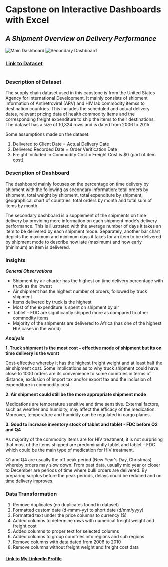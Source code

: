 # Capstone on Interactive Dashboards with Excel

## _A Shipment Overview on Delivery Performance_

![Main Dashboard](https://i.gyazo.com/796cb29689f9fc6aa247386d00ec86ed.jpg)
![Secondary Dashboard](https://i.gyazo.com/5300a31ee6e402c1bedfff88f7141be1.jpg)

### [Link to Dataset](https://data.world/usaid/supply-chain-shipment-pricing)

#

### Description of Dataset

The supply chain dataset used in this capstone is from the United States Agency for International Development. It mainly consists of shipment information of Antiretroviral (ARV) and HIV lab commodity itemss to destination countries. This includes the scheduled and actual delivery dates, relevant pricing data of health commodity items and the corresponding freight expenditure to ship the items to their destinations. The dataset has a size of 10,324 rows and is dated from 2006 to 2015.

Some assumptions made on the dataset:

1.	Delivered to Client Date = Actual Delivery Date
2.	Delivered Recorded Date = Order Verification Date
3.	Freight Included in Commodity Cost = Freight Cost is $0 (part of item cost)

### Description of Dashboard

The dashboard mainly focuses on the percentage on time delivery by shipment with the following as secondary information: total orders by shipment, total weight by shipment, total expenditure by shipment, geographical chart of countries, total orders by month and total sum of items by month.

The secondary dashboard is a supplement of the shipments on time delivery by providing more information on each shipment mode’s delivery performance. This is illustrated with the average number of days it takes an item to be delivered by each shipment mode. Separately, another bar chart depicts the maximum and minimum days it takes for an item to be delivered by shipment mode to describe how late (maximum) and how early (minimum) an item is delivered.

### Insights

**_General Observations_**
- Shipment by air charter has the highest on time delivery percentage with truck as the lowest
- Air shipment has the highest number of orders, followed by truck shipment
- Items delivered by truck is the highest
- Most of the expenditure is spent on shipment by air
- Tablet – FDC are significantly shipped more as compared to other commodity items
- Majority of the shipments are delivered to Africa (has one of the highest HIV cases in the world)

**_Analysis_**

**1. Truck shipment is the most cost – effective mode of shipment but its on time delivery is the worst**

Cost-effective whereby it has the highest freight weight and at least half the air shipment cost. Some implications as to why truck shipment could have close to 1000 orders are its convenience to some countries in terms of distance, exclusion of import tax and/or export tax and the inclusion of expenditure in commodity cost

**2. Air shipment could still be the more appropriate shipment mode**

Medications are temperature sensitive and time sensitive. External factors, such as weather and humidity, may affect the efficacy of the medication. Moreover, temperature and humidity can be regulated in cargo planes.

**3. Good to increase inventory stock of tablet and tablet - FDC before Q2 and Q4**

As majority of the commodity items are for HIV treatment, it is not surprising that most of the items shipped are predominantly tablet and tablet – FDC which could be the main type of medication for HIV treatment.

Q1 and Q4 are usually the off peak period (New Year's Day, Christmas) whereby orders may slow down. From past data, usually mid year or closer to December are periods of time where bulk orders are delivered. By preparing surplus before the peak periods, delays could be reduced and on time delivery improves.

### Data Transformation

1. Remove duplicates (no duplicates found in dataset)
2. Formatted custom date (d-mmm-yy) to short date (d/mm/yyyy)
3. Formatted text under the price columns to currency ($)
4. Added columns to determine rows with numerical freight weight and freight cost
5. Added columns to proper text for selected columns
6. Added columns to group countries into regions and sub regions
7. Remove columns with data dated from 2006 to 2010
8. Remove columns without freight weight and freight cost data

#### [Link to My LinkedIn Profile](https://sg.linkedin.com/in/noor-mustikha-nk)
